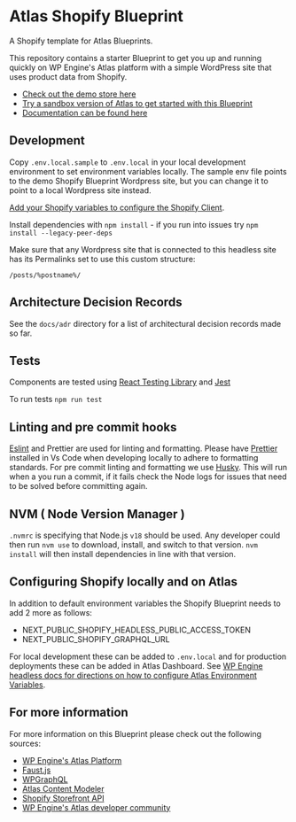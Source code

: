 # Atlas Shopify Blueprint

A Shopify template for Atlas Blueprints.

This repository contains a starter Blueprint to get you up and running quickly on WP Engine's Atlas platform with a simple WordPress site that uses product data from Shopify.

- [Check out the demo store here](https://atlasshopify.wpengine.com)
- [Try a sandbox version of Atlas to get started with this Blueprint](https://wpengine.com/headless-wordpress/)
- [Documentation can be found here](https://developers.wpengine.com/docs/atlas-shopify-blueprint/introduction)

## Development

Copy `.env.local.sample` to `.env.local` in your local development environment to set environment variables locally. The sample env file points to the demo Shopify Blueprint Wordpress site, but you can change it to point to a local Wordpress site instead.

[Add your Shopify variables to configure the Shopify Client](#configuring-shopify-locally-and-on-atlas).

Install dependencies with `npm install` - if you run into issues try `npm install --legacy-peer-deps`

Make sure that any Wordpress site that is connected to this headless site has its Permalinks set to use this custom structure:

```
/posts/%postname%/
```

## Architecture Decision Records

See the `docs/adr` directory for a list of architectural decision records made so far.

## Tests

Components are tested using [React Testing Library](https://testing-library.com/docs/react-testing-library/intro/) and [Jest](https://jestjs.io/docs/getting-started)

To run tests `npm run test`

## Linting and pre commit hooks

[Eslint](https://eslint.org/) and Prettier are used for linting and formatting. Please have [Prettier](https://prettier.io/) installed in Vs Code when developing locally to adhere to formatting standards. For pre commit linting and formatting we use [Husky](https://github.com/typicode/husky). This will run when a you run a commit, if it fails check the Node logs for issues that need to be solved before committing again.

## NVM ( Node Version Manager )

`.nvmrc` is specifying that Node.js `v18` should be used. Any developer could then run `nvm use` to download, install, and switch to that version. `nvm install` will then install dependencies in line with that version.

## Configuring Shopify locally and on Atlas

In addition to default environment variables the Shopify Blueprint needs to add 2 more as follows:

- NEXT_PUBLIC_SHOPIFY_HEADLESS_PUBLIC_ACCESS_TOKEN
- NEXT_PUBLIC_SHOPIFY_GRAPHQL_URL

For local development these can be added to `.env.local` and for production deployments these can be added in Atlas Dashboard. See [WP Engine headless docs for directions on how to configure Atlas Environment Variables](https://developers.wpengine.com/docs/atlas/local-app-development/frontend-app-config#2--define-environment-variables).

## For more information

For more information on this Blueprint please check out the following sources:

- [WP Engine's Atlas Platform](https://wpengine.com/headless-wordpress/)
- [Faust.js](https://faustjs.org/)
- [WPGraphQL](https://www.wpgraphql.com/)
- [Atlas Content Modeler](https://wordpress.org/plugins/atlas-content-modeler/)
- [Shopify Storefront API](https://shopify.dev/docs/api/storefront)
- [WP Engine's Atlas developer community](https://wpengine.com/builders/headless)
